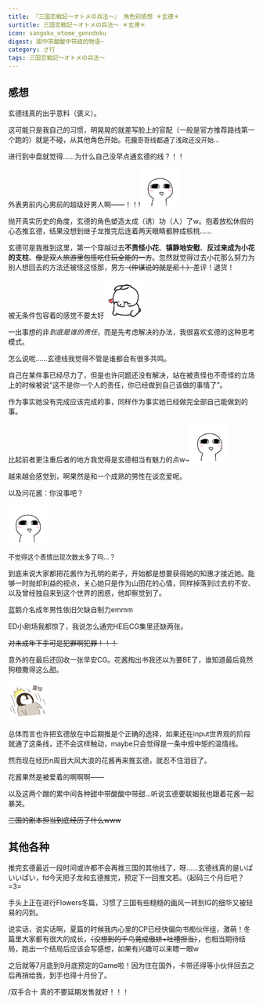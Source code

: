 ```yaml
---
title: 『三国恋戦記～オトメの兵法～』 角色别感想 ＊玄德＊
surtitle: 三国恋戦記～オトメの兵法～ ＊玄德＊
icon: sangoku_otome_genndoku
digest: 甜中带酸酸中带甜的物语~
category: さ行
tags: 三国恋戦記～オトメの兵法～
---
```


## 感想

玄德线真的出乎意料（褒义）。

这可能只是我自己的习惯，明晃晃的就差写脸上的官配（一般是官方推荐路线第一个跑的）就是不碰，从其他角色开始。<font size="2">花朧哥哥线都通了浅政还没开始…</font>

进行到中盘就觉得……为什么自己没早点通玄德的线？！！

外表男前内心男前的超级好男人啊——！！!<img src="/assets/img/bq/qita/03.gif" width="80px">

抛开真实历史的角度，玄德的角色塑造太成（诱）功（人）了w。抱着放松休假的心态推玄德，结果没想到继子龙推完后连着两天眼睛都肿成核桃……

玄德可是我推到这里，第一个穿越过去**不责怪小花**、**镇静地安慰**、**反过来成为小花的支柱**、~~像是双人旅游里包揽吃住玩全能的一方~~。忽然就觉得过去小花那么努力为别人想回去的方法还被怪这怪那，男方~~（仲谋说的就是尼！）~~差评！退货！

被无条件包容着的感觉不要太好 <img src="/assets/img/bq/qita/06.gif" width="80px">

一出事想的非*到底是谁的责任*，而是先考虑解决的办法，我很喜欢玄德的这种思考模式。

怎么说呢……玄德线我觉得不管是谁都会有很多共鸣。

自己在某件事已经尽力了，但是也许问题还没有解决，站在被责怪也不奇怪的立场上的时候被说“这不是你一个人的责任，你已经做到自己该做的事情了”。

作为事实她没有完成应该完成的事，同样作为事实她已经做完全部自己能做到的事。

比起前者更注重后者的地方我觉得是玄德相当有魅力的点w~<img src="/assets/img/bq/qita/03.gif" width="80px">

越来越会感觉到，啊果然是和一个成熟的男性在谈恋爱呢。

以及问花酱：你没事吧？

 <img src="/assets/img/bq/qita/03.gif" width="80px">

<font size="2">不觉得这个表情出现次数太多了吗…？</font>

到底来说大家都把花酱作为孔明的弟子，开始都是想要获得她的知惠才接近她。能够一时抛却利益的视点，关心她只是作为山田花的心情，同样掉落到过去的不安、以及曾经独自来到这个世界的困惑，他却察觉到了。

蓝鹅介名成年男性依旧欠缺自制力emmm

ED小剧场我都惊了，我说怎么通完HE后CG集里还缺两张。

 ~~对未成年下手可是犯罪啊犯罪！！！~~



意外的在最后还回收一张早安CG。花酱掏出书我还以为要BE了，谁知道最后竟然狗粮撒得这么甜。

 <img src="/assets/img/bq/qita/22.jpg" width="80px">

总体而言也许把玄德放在中后期推是个正确的选择，如果还在input世界观的阶段就通了这条线，还不会这样触动，maybe只会觉得是一条中规中矩的温情线。

然而现在经历n周目大风大浪的花酱再来推玄德，就忍不住泪目了。

花酱果然是被爱着的啊啊啊——

以及这两个蹭的累中间各种甜中带酸酸中带甜…听说玄德要联姻我也跟着花酱一起暴哭。

 ~~三国的剧本担当到底经历了什么www~~

## 其他各种

推完玄德最近一段时间或许都不会再推三国的其他线了，呀……玄德线真的是いぱいいぱい，fd今天把子龙和玄德推完，预定下一回推文若。（起码三个月后吧？=3=

手头上正在进行Flowers冬篇，习惯了三国有些糙糙的画风一转到IG的细华又被轻易的闪到。

说实话，说实话啊，夏篇的时候我内心里的CP已经快偏向书痴伙伴组，激萌！冬篇里大家都有很大的成长，~~（没想到的千鸟竟成傲娇+吐槽担当）~~，也相当期待结局，跑出一个结局后应该会写感想，如果有兴趣可以来瞟一眼w

之后就等7月底到9月底预定的Game啦！因为住在国外，卡带还得等小伙伴回去之后再捎给我，到手也得十月份了。

/双手合十 真的不要延期发售就好！！！


​

​
